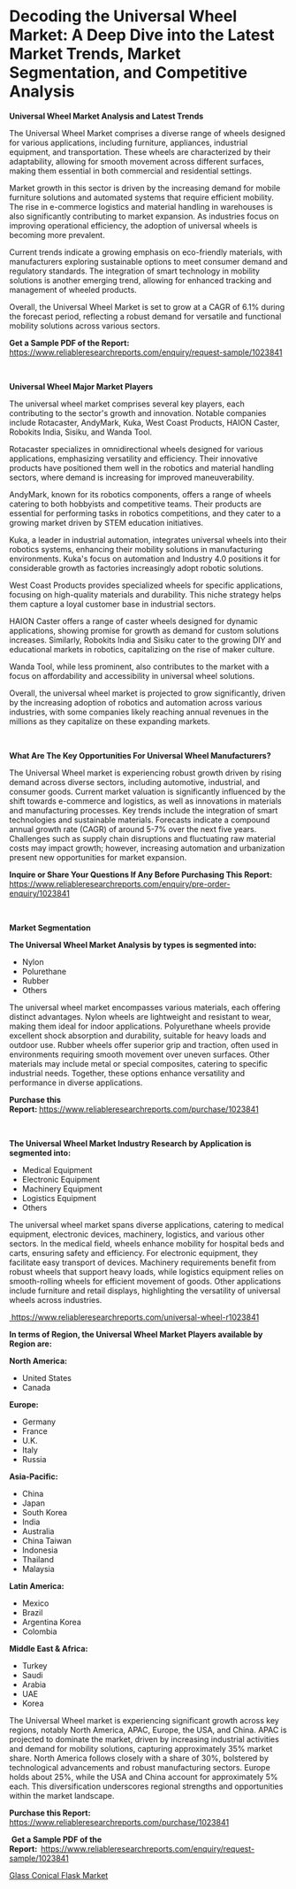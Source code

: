 <p><h1>Decoding the Universal Wheel Market: A Deep Dive into the Latest Market Trends, Market Segmentation, and Competitive Analysis</h1></p><p><strong>Universal Wheel Market Analysis and Latest Trends</strong></p>
<p><p>The Universal Wheel Market comprises a diverse range of wheels designed for various applications, including furniture, appliances, industrial equipment, and transportation. These wheels are characterized by their adaptability, allowing for smooth movement across different surfaces, making them essential in both commercial and residential settings. </p><p>Market growth in this sector is driven by the increasing demand for mobile furniture solutions and automated systems that require efficient mobility. The rise in e-commerce logistics and material handling in warehouses is also significantly contributing to market expansion. As industries focus on improving operational efficiency, the adoption of universal wheels is becoming more prevalent.</p><p>Current trends indicate a growing emphasis on eco-friendly materials, with manufacturers exploring sustainable options to meet consumer demand and regulatory standards. The integration of smart technology in mobility solutions is another emerging trend, allowing for enhanced tracking and management of wheeled products. </p><p>Overall, the Universal Wheel Market is set to grow at a CAGR of 6.1% during the forecast period, reflecting a robust demand for versatile and functional mobility solutions across various sectors.</p></p>
<p><strong>Get a Sample PDF of the Report:&nbsp;</strong> <a href="https://www.reliableresearchreports.com/enquiry/request-sample/1023841?utm_campaign=2224&utm_medium=2&utm_source=Github&utm_content=ia&utm_term=05032025&utm_id=universal-wheel">https://www.reliableresearchreports.com/enquiry/request-sample/1023841</a></p>
<p>&nbsp;</p>
<p><strong>Universal Wheel Major Market Players</strong></p>
<p><p>The universal wheel market comprises several key players, each contributing to the sector's growth and innovation. Notable companies include Rotacaster, AndyMark, Kuka, West Coast Products, HAION Caster, Robokits India, Sisiku, and Wanda Tool. </p><p>Rotacaster specializes in omnidirectional wheels designed for various applications, emphasizing versatility and efficiency. Their innovative products have positioned them well in the robotics and material handling sectors, where demand is increasing for improved maneuverability.</p><p>AndyMark, known for its robotics components, offers a range of wheels catering to both hobbyists and competitive teams. Their products are essential for performing tasks in robotics competitions, and they cater to a growing market driven by STEM education initiatives.</p><p>Kuka, a leader in industrial automation, integrates universal wheels into their robotics systems, enhancing their mobility solutions in manufacturing environments. Kuka's focus on automation and Industry 4.0 positions it for considerable growth as factories increasingly adopt robotic solutions.</p><p>West Coast Products provides specialized wheels for specific applications, focusing on high-quality materials and durability. This niche strategy helps them capture a loyal customer base in industrial sectors.</p><p>HAION Caster offers a range of caster wheels designed for dynamic applications, showing promise for growth as demand for custom solutions increases. Similarly, Robokits India and Sisiku cater to the growing DIY and educational markets in robotics, capitalizing on the rise of maker culture.</p><p>Wanda Tool, while less prominent, also contributes to the market with a focus on affordability and accessibility in universal wheel solutions. </p><p>Overall, the universal wheel market is projected to grow significantly, driven by the increasing adoption of robotics and automation across various industries, with some companies likely reaching annual revenues in the millions as they capitalize on these expanding markets.</p></p>
<p>&nbsp;</p>
<p><strong>What Are The Key Opportunities For Universal Wheel Manufacturers?</strong></p>
<p><p>The Universal Wheel market is experiencing robust growth driven by rising demand across diverse sectors, including automotive, industrial, and consumer goods. Current market valuation is significantly influenced by the shift towards e-commerce and logistics, as well as innovations in materials and manufacturing processes. Key trends include the integration of smart technologies and sustainable materials. Forecasts indicate a compound annual growth rate (CAGR) of around 5-7% over the next five years. Challenges such as supply chain disruptions and fluctuating raw material costs may impact growth; however, increasing automation and urbanization present new opportunities for market expansion.</p></p>
<p><strong>Inquire or Share Your Questions If Any Before Purchasing This Report:</strong> <a href="https://www.reliableresearchreports.com/enquiry/pre-order-enquiry/1023841?utm_campaign=2224&utm_medium=2&utm_source=Github&utm_content=ia&utm_term=05032025&utm_id=universal-wheel">https://www.reliableresearchreports.com/enquiry/pre-order-enquiry/1023841</a></p>
<p>&nbsp;</p>
<p><strong>Market Segmentation</strong></p>
<p><strong>The Universal Wheel Market Analysis by types is segmented into:</strong></p>
<p><ul><li>Nylon</li><li>Polurethane</li><li>Rubber</li><li>Others</li></ul></p>
<p><p>The universal wheel market encompasses various materials, each offering distinct advantages. Nylon wheels are lightweight and resistant to wear, making them ideal for indoor applications. Polyurethane wheels provide excellent shock absorption and durability, suitable for heavy loads and outdoor use. Rubber wheels offer superior grip and traction, often used in environments requiring smooth movement over uneven surfaces. Other materials may include metal or special composites, catering to specific industrial needs. Together, these options enhance versatility and performance in diverse applications.</p></p>
<p><strong>Purchase this Report:&nbsp;</strong><a href="https://www.reliableresearchreports.com/purchase/1023841?utm_campaign=2224&utm_medium=2&utm_source=Github&utm_content=ia&utm_term=05032025&utm_id=universal-wheel">https://www.reliableresearchreports.com/purchase/1023841</a></p>
<p>&nbsp;</p>
<p><strong>The Universal Wheel Market Industry Research by Application is segmented into:</strong></p>
<p><ul><li>Medical Equipment</li><li>Electronic Equipment</li><li>Machinery Equipment</li><li>Logistics Equipment</li><li>Others</li></ul></p>
<p><p>The universal wheel market spans diverse applications, catering to medical equipment, electronic devices, machinery, logistics, and various other sectors. In the medical field, wheels enhance mobility for hospital beds and carts, ensuring safety and efficiency. For electronic equipment, they facilitate easy transport of devices. Machinery requirements benefit from robust wheels that support heavy loads, while logistics equipment relies on smooth-rolling wheels for efficient movement of goods. Other applications include furniture and retail displays, highlighting the versatility of universal wheels across industries.</p></p>
<p><a href="https://www.reliableresearchreports.com/universal-wheel-r1023841?utm_campaign=2224&utm_medium=2&utm_source=Github&utm_content=ia&utm_term=05032025&utm_id=universal-wheel">&nbsp;https://www.reliableresearchreports.com/universal-wheel-r1023841</a></p>
<p><strong>In terms of Region, the Universal Wheel Market Players available by Region are:</strong></p>
<p>
    <p> <strong> North America: </strong>
        <ul>
            <li>United States</li>
            <li>Canada</li>
        </ul>
        </p> 
    <p> <strong> Europe: </strong>
        <ul>
            <li>Germany</li>
            <li>France</li>
            <li>U.K.</li>
            <li>Italy</li>
            <li>Russia</li>
        </ul>
        </p> 
    <p> <strong> Asia-Pacific: </strong>
        <ul>
            <li>China</li>
            <li>Japan</li>
            <li>South Korea</li>
            <li>India</li>
            <li>Australia</li>
            <li>China Taiwan</li>
            <li>Indonesia</li>
            <li>Thailand</li>
            <li>Malaysia</li>
        </ul>
        </p> 
    <p> <strong> Latin America: </strong>
        <ul>
            <li>Mexico</li>
            <li>Brazil</li>
            <li>Argentina Korea</li>
            <li>Colombia</li>
        </ul>
        </p> 
    <p> <strong> Middle East & Africa: </strong>
        <ul>
            <li>Turkey</li>
            <li>Saudi</li>
            <li>Arabia</li>
            <li>UAE</li>
            <li>Korea</li>
        </ul>
    </p>
    </p>
<p><p>The Universal Wheel market is experiencing significant growth across key regions, notably North America, APAC, Europe, the USA, and China. APAC is projected to dominate the market, driven by increasing industrial activities and demand for mobility solutions, capturing approximately 35% market share. North America follows closely with a share of 30%, bolstered by technological advancements and robust manufacturing sectors. Europe holds about 25%, while the USA and China account for approximately 5% each. This diversification underscores regional strengths and opportunities within the market landscape.</p></p>
<p><strong>Purchase this Report: </strong><a href="https://www.reliableresearchreports.com/purchase/1023841?utm_campaign=2224&utm_medium=2&utm_source=Github&utm_content=ia&utm_term=05032025&utm_id=universal-wheel">https://www.reliableresearchreports.com/purchase/1023841</a></p>
<p>&nbsp;<strong>Get a Sample PDF of the Report:&nbsp;&nbsp;</strong><a href="https://www.reliableresearchreports.com/enquiry/request-sample/1023841?utm_campaign=2224&utm_medium=2&utm_source=Github&utm_content=ia&utm_term=05032025&utm_id=universal-wheel">https://www.reliableresearchreports.com/enquiry/request-sample/1023841</a></p>
<p><strong></strong></p>
<p><p><a href="https://github.com/JakirUddin651/Market-Research-Report-List-1/blob/main/glass-conical-flask-market.md?utm_campaign=2224&utm_medium=2&utm_source=Github&utm_content=ia&utm_term=05032025&utm_id=universal-wheel">Glass Conical Flask Market</a></p></p>